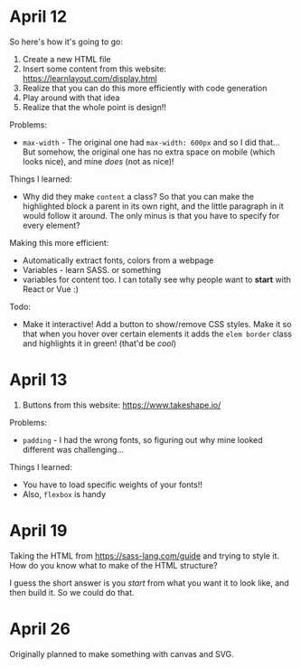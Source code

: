 # April 12

So here's how it's going to go:

1. Create a new HTML file
2. Insert some content from this website: https://learnlayout.com/display.html
3. Realize that you can do this more efficiently with code generation
4. Play around with that idea
5. Realize that the whole point is design!!

Problems:

* `max-width` - The original one had `max-width: 600px` and so I did that... But somehow, the original one has no extra space on mobile (which looks nice), and mine *does* (not as nice)!


Things I learned:

* Why did they make `content` a class? So that you can make the highlighted block a parent in its own right, and the little paragraph in it would follow it around. The only minus is that you have to specify for every element?

Making this more efficient:

* Automatically extract fonts, colors from a webpage
* Variables - learn SASS. or something
* variables for content too. I can totally see why people want to **start** with React or Vue :)

Todo:

* Make it interactive! Add a button to show/remove CSS styles. Make it so that when you hover over certain elements it adds the `elem border` class and highlights it in green! (that'd be *cool*)

# April 13

1. Buttons from this website: https://www.takeshape.io/

Problems:

* `padding` - I had the wrong fonts, so figuring out why mine looked different was challenging...

Things I learned:

* You have to load specific weights of your fonts!!
* Also, `flexbox` is handy

# April 19

Taking the HTML from https://sass-lang.com/guide and trying to style it. How do you know what to make of the HTML structure?

I guess the short answer is you *start* from what you want it to look like, and then build it. So we could do that.

# April 26

Originally planned to make something with canvas and SVG.